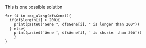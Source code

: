 This is one possible solution

```{r}
for (i in seq_along(df$Gene)){
  if(df$length[i] > 200){
    print(paste0("Gene ", df$Gene[i], " is longer than 200"))
  } else{
    print(paste0("Gene ", df$Gene[i], " is shorter than 200"))
    }
}
```
